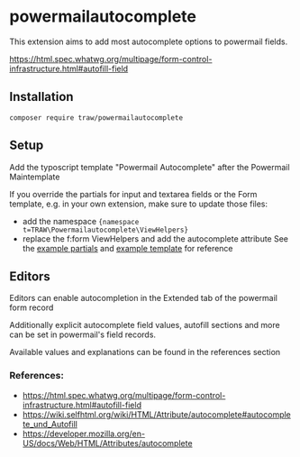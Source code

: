 # powermailautocomplete
This extension aims to add most autocomplete options to powermail fields.

https://html.spec.whatwg.org/multipage/form-control-infrastructure.html#autofill-field


## Installation
`composer require traw/powermailautocomplete`

## Setup
Add the typoscript template "Powermail Autocomplete" after the Powermail Maintemplate


If you override the partials for input and textarea fields or the Form template, e.g. in your own extension, make sure to update those files:
- add the namespace `{namespace t=TRAW\Powermailautocomplete\ViewHelpers}`
- replace the f:form ViewHelpers and add the autocomplete attribute
See the [example partials](https://github.com/thomasrawiel/powermailautocomplete/tree/main/Resources/Private/Partials/Form/Field) and [example template](https://github.com/thomasrawiel/powermailautocomplete/blob/main/Resources/Private/Templates/Form/Form.html) for reference


## Editors
Editors can enable autocompletion in the Extended tab of the powermail form record

Additionally explicit autocomplete field values, autofill sections and more can be set in powermail's field records.

Available values and explanations can be found in the references section

### References:
- https://html.spec.whatwg.org/multipage/form-control-infrastructure.html#autofill-field
- https://wiki.selfhtml.org/wiki/HTML/Attribute/autocomplete#autocomplete_und_Autofill
- https://developer.mozilla.org/en-US/docs/Web/HTML/Attributes/autocomplete
